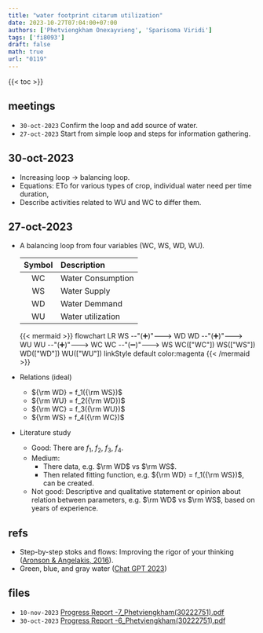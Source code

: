 ```yaml
---
title: "water footprint citarum utilization"
date: 2023-10-27T07:04:00+07:00
authors: ['Phetviengkham Onexayvieng', 'Sparisoma Viridi']
tags: ['fi8093']
draft: false
math: true
url: "0119"
---
```

{{< toc >}}


## meetings
+ `30-oct-2023` Confirm the loop and add source of water.
+ `27-oct-2023` Start from simple loop and steps for information gathering.


## 30-oct-2023
+ Increasing loop &rightarrow; balancing loop.
+ Equations: ETo for various types of crop, individual water need per time duration, 
+ Describe activities related to WU and WC to differ them.


## 27-oct-2023
+ A balancing loop from four variables (WC, WS, WD, WU).
  
  Symbol | Description
  :-: | :-
  WC | Water Consumption
  WS | Water Supply
  WD | Water Demmand
  WU | Water utilization

  {{< mermaid >}}
  flowchart LR
    WS --"(&#x2795;)"---> WD
    WD --"(&#x2795;)"---> WU
    WU --"(&#x2795;)"---> WC
    WC --"(&#x2796;)"---> WS
    WC(["WC"])
    WS(["WS"])
    WD(["WD"])
    WU(["WU"])
    linkStyle default color:magenta
  {{< /mermaid >}}
+ Relations (ideal)
  - ${\rm WD} = f_1({\rm WS})$
  - ${\rm WU} = f_2({\rm WD})$
  - ${\rm WC} = f_3({\rm WU})$
  - ${\rm WS} = f_4({\rm WC})$
+ Literature study
  - Good: There are $f_1$, $f_2$, $f_3$, $f_4$.
  - Medium:
    + There data, e.g. $\rm WD$ vs $\rm WS$.
    + Then related fitting function, e.g. ${\rm WD} = f_1({\rm WS})$, can be created.
  - Not good: Descriptive and qualitative statement or opinion about relation between parameters, e.g. $\rm WD$ vs $\rm WS$, based on years of experience.


## refs
+ Step-by-step stoks and flows: Improving the rigor of your thinking ([Aronson & Angelakis, 2016](https://thesystemsthinker.com/step-by-step-stocks-and-flows-improving-the-rigor-of-your-thinking/)).
+ Green, blue, and gray water ([Chat GPT 2023](https://chat.openai.com/share/da5c0994-86b4-4d22-bab3-1d2ace9abed6))


## files
+ `10-nov-2023` [Progress Report -7_Phetviengkham(30222751).pdf
](https://osf.io/32vxt)
+ `30-oct-2023` [Progress Report -6_Phetviengkham(30222751).pdf](https://osf.io/fdqpe)
